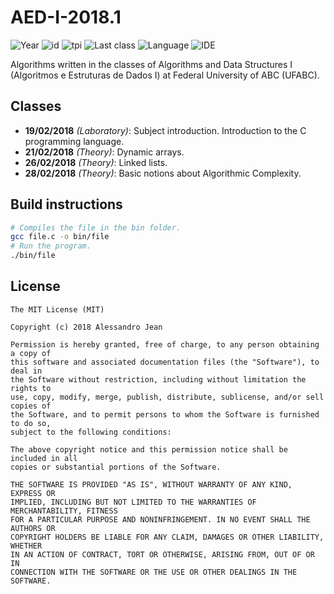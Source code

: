 # AED-I-2018.1
![Year](https://img.shields.io/badge/year-2018.1-blue.svg?style=flat-square) ![id](https://img.shields.io/badge/id-MCTA001--13-yellowgreen.svg?style=flat-square) ![tpi](https://img.shields.io/badge/T--P--I-2--2--4-lightgrey.svg?style=flat-square) ![Last class](https://img.shields.io/badge/last_class-2018.02.28-green.svg?style=flat-square) ![Language](https://img.shields.io/badge/language-C-yellow.svg?style=flat-square) ![IDE](https://img.shields.io/badge/IDE-VSCode-orange.svg?style=flat-square)

Algorithms written in the classes of Algorithms and Data Structures I (Algoritmos e Estruturas de Dados I) at Federal University of ABC (UFABC).

## Classes

- **19/02/2018** *(Laboratory)*: Subject introduction. Introduction to the C
programming language.
- **21/02/2018** *(Theory)*: Dynamic arrays.
- **26/02/2018** *(Theory)*: Linked lists.
- **28/02/2018** *(Theory)*: Basic notions about Algorithmic Complexity.

## Build instructions

```bash
# Compiles the file in the bin folder.
gcc file.c -o bin/file
# Run the program.
./bin/file
```

## License

    The MIT License (MIT)

    Copyright (c) 2018 Alessandro Jean

    Permission is hereby granted, free of charge, to any person obtaining a copy of
    this software and associated documentation files (the "Software"), to deal in
    the Software without restriction, including without limitation the rights to
    use, copy, modify, merge, publish, distribute, sublicense, and/or sell copies of
    the Software, and to permit persons to whom the Software is furnished to do so,
    subject to the following conditions:
    
    The above copyright notice and this permission notice shall be included in all
    copies or substantial portions of the Software.

    THE SOFTWARE IS PROVIDED "AS IS", WITHOUT WARRANTY OF ANY KIND, EXPRESS OR
    IMPLIED, INCLUDING BUT NOT LIMITED TO THE WARRANTIES OF MERCHANTABILITY, FITNESS
    FOR A PARTICULAR PURPOSE AND NONINFRINGEMENT. IN NO EVENT SHALL THE AUTHORS OR
    COPYRIGHT HOLDERS BE LIABLE FOR ANY CLAIM, DAMAGES OR OTHER LIABILITY, WHETHER
    IN AN ACTION OF CONTRACT, TORT OR OTHERWISE, ARISING FROM, OUT OF OR IN
    CONNECTION WITH THE SOFTWARE OR THE USE OR OTHER DEALINGS IN THE SOFTWARE.